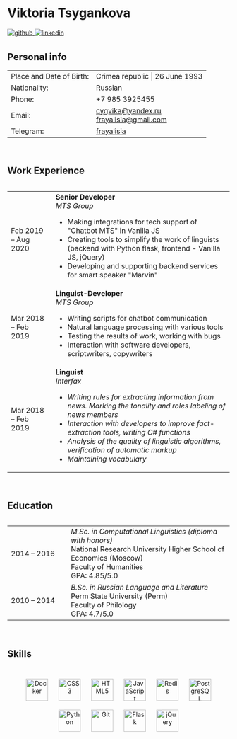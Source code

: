 # Viktoria Tsygankova  
  

<a href="https://github.com/frayalisia" target="_blank">
<img src=https://img.shields.io/badge/github-%2324292e.svg?&style=for-the-badge&logo=github&logoColor=white alt=github style="margin-bottom: 5px;" />
</a>
<a href="https://linkedin.com/in/victoria-tsygankova-a6354a113" target="_blank">
<img src=https://img.shields.io/badge/linkedin-%231E77B5.svg?&style=for-the-badge&logo=linkedin&logoColor=white alt=linkedin style="margin-bottom: 5px;" />
</a>
  

<br/>  


## Personal info  
<table>
    <tr>
        <td>Place and Date of Birth:</td> 
        <td>Crimea republic | 26 June 1993</td>
    </tr>
    <tr>
        <td>Nationality:</td>
        <td>Russian</td>
    </tr>
    <tr>
        <td>Phone:</td>
        <td>+7 985 3925455</td>
    </tr>
   <tr>
        <td>Email:</td>
        <td>
            <a href="mailto:cygvika@yandex.ru">cygvika@yandex.ru
            </a> 
        <br>
            <a href="mailto:frayalisia@gmail.com">frayalisia@gmail.com
          </a>
      </td>
    </tr>
    <tr>
        <td>Telegram:</td>
        <td>
            <a href="https://t.me/frayalisia" target="_blank">frayalisia</a>
      </td>
    </tr>
<table>  
  

<br/>  


## Work Experience  
<table>
    <tr>
        <td>Feb 2019 – Aug 2020</td> 
        <td>
             <div><b>Senior Developer</b></div>
             <div><i>MTS Group</i><div>
            <div>
<ul> <li>Making integrations for tech support of "Chatbot MTS" in Vanilla JS</li>

<li>Сreating tools to simplify the work of linguists (backend with Python flask, frontend - Vanilla JS, jQuery)</li>

<li>Developing and supporting backend services for smart speaker "Marvin"</li>
</ul>
          </div>
       </td>
    </tr>
    <tr>
        <td>Mar 2018 – Feb 2019</td> 
        <td>
             <div><b>Linguist-Developer</b></div>
             <div><i>MTS Group</i></div>
            <div>
<ul> <li>Writing scripts for chatbot communication</li>

<li>Natural language processing with various tools</li>

<li>Testing the results of work, working with bugs</li>
<li>Interaction with software developers, scriptwriters, copywriters</li>
</ul>
          </div>
       </td>
    </tr>
    <tr>
        <td >Mar 2018 – Feb 2019</td> 
        <td>
             <div><b>Linguist</b></div>
             <div><i>Interfax</b></div>
            <div>
<ul> <li>Writing rules for extracting information from news. Marking the tonality and roles labeling of news members</li>

<li>Interaction with developers to improve fact-extraction tools, writing C# functions</li>

<li>Analysis of the quality of linguistic algorithms, verification of automatic markup</li>
<li>Maintaining vocabulary</li>
</ul>
          </div>
       </td>
    </tr>
<table>  
  

<br/>  


## Education  
<table>
    <tr>
        <td style="width:120px;">2014 – 2016</td> 
        <td>
             <div>
<i>M.Sc. in Computational Linguistics (diploma with honors)</i><br>
National Research University Higher School of Economics (Moscow)<br>
Faculty of Humanities<br>
GPA: 4.85/5.0<br>
</div>
   </tr>
       <tr>
        <td style="width:120px;">2010 – 2014</td> 
        <td>
            <div>
<i>B.Sc. in Russian Language and Literature</i><br>
Perm State University (Perm)<br>
Faculty of Philology<br>
GPA: 4.7/5.0<br>
</div>
   </tr>
<table>  
  

<br/>  


## Skills  
  

<br/>  

<div align="center">  
<img style="margin: 10px" src="https://profilinator.rishav.dev/skills-assets/docker-original-wordmark.svg" alt="Docker" height="50" />  
<img style="margin: 10px" src="https://profilinator.rishav.dev/skills-assets/css3-original-wordmark.svg" alt="CSS3" height="50" />  
<img style="margin: 10px" src="https://profilinator.rishav.dev/skills-assets/html5-original-wordmark.svg" alt="HTML5" height="50" />  
<img style="margin: 10px" src="https://profilinator.rishav.dev/skills-assets/javascript-original.svg" alt="JavaScript" height="50" />  
<img style="margin: 10px" src="https://profilinator.rishav.dev/skills-assets/redis-original-wordmark.svg" alt="Redis" height="50" />  
<img style="margin: 10px" src="https://profilinator.rishav.dev/skills-assets/postgresql-original-wordmark.svg" alt="PostgreSQL" height="50" />  
<img style="margin: 10px" src="https://profilinator.rishav.dev/skills-assets/python-original.svg" alt="Python" height="50" />  
<img style="margin: 10px" src="https://profilinator.rishav.dev/skills-assets/git-scm-icon.svg" alt="Git" height="50" />  
<img style="margin: 10px" src="https://profilinator.rishav.dev/skills-assets/flask.png" alt="Flask" height="50" />  
<img style="margin: 10px" src="https://profilinator.rishav.dev/skills-assets/jquery.png" alt="jQuery" height="50" />  
</div>



